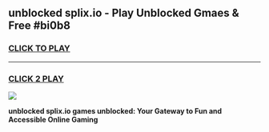 
## unblocked splix.io - Play Unblocked Gmaes & Free #bi0b8
<h3>
<a href="https://news.freeplayer.one?title=unblocked_splix.io&ref=26F">CLICK TO PLAY</a></h3>
<hr>

<h3>
<a href="https://news.freeplayer.one?title=unblocked_splix.io&ref=26F">CLICK 2 PLAY</a>
  
</h3>

<a href="https://news.freeplayer.one?title=unblocked_splix.io&ref=26F/"><img src="https://clearcache.store/games.png"></a>


**unblocked splix.io games unblocked: Your Gateway to Fun and Accessible Online Gaming**

